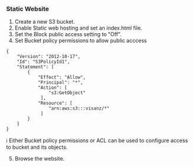 
### Static Website
1. Create a new S3 bucket.
2. Enable Static web hosting and set an index.html file.
3. Set the Block public access setting to "Off".
4. Set Bucket policy permissions to allow public acccess
```
{
	"Version": "2012-10-17",
	"Id": "S3PolicyId1",
	"Statement": [
		{
			"Effect": "Allow",
			"Principal": "*",
			"Action": [
			    "s3:GetObject"
			 ],
			"Resource": [
			    "arn:aws:s3:::visanz/*"
			 ]
		}
	]
}
```
ℹ Either Bucket policy permissions or ACL can be used to configure access to bucket and its objects.

5. Browse the website.
